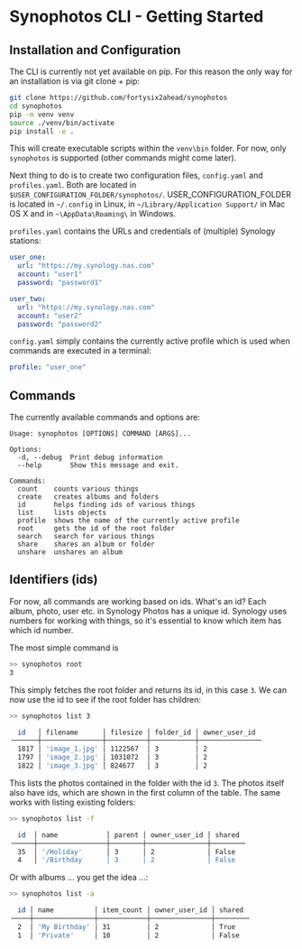 
# Synophotos CLI - Getting Started

## Installation and Configuration

The CLI is currently not yet available on pip. For this reason the only way for an installation is via git clone + pip:

```bash
git clone https://github.com/fortysix2ahead/synophotos
cd synophotos
pip -m venv venv
source ./venv/bin/activate
pip install -e .
```

This will create executable scripts within the `venv\bin` folder. For now, only `synophotos` is supported
(other commands might come later).

Next thing to do is to create two configuration files, `config.yaml` and `profiles.yaml`. Both are located in
`$USER_CONFIGURATION_FOLDER/synophotos/`. USER_CONFIGURATION_FOLDER is located in `~/.config` in Linux,
in `~/Library/Application Support/` in Mac OS X and in `~\AppData\Roaming\` in Windows.

`profiles.yaml` contains the URLs and credentials of (multiple) Synology stations:
```yaml
user_one:
  url: "https://my.synology.nas.com"
  account: "user1"
  password: "password1"

user_two:
  url: "https://my.synology.nas.com"
  account: "user2"
  password: "password2"
```

`config.yaml` simply contains the currently active profile which is used when commands are executed in a terminal:
```yaml
profile: "user_one"
```

## Commands

The currently available commands and options are:

```
Usage: synophotos [OPTIONS] COMMAND [ARGS]...

Options:
  -d, --debug  Print debug information
  --help       Show this message and exit.

Commands:
  count    counts various things
  create   creates albums and folders
  id       helps finding ids of various things
  list     lists objects
  profile  shows the name of the currently active profile
  root     gets the id of the root folder
  search   search for various things
  share    shares an album or folder
  unshare  unshares an album
```

## Identifiers (ids)

For now, all commands are working based on ids. What's an id? Each album, photo, user etc. in Synology Photos
has a unique id. Synology uses numbers for working with things, so it's essential to know which item has which
id number.

The most simple command is

```bash
>> synophotos root
3
```

This simply fetches the root folder and returns its id, in this case `3`. We can now use the id to see if the root folder
has children:

```bash
>> synophotos list 3

  id   │ filename      │ filesize │ folder_id │ owner_user_id
╶──────┼───────────────┼──────────┼───────────┼───────────────╴
  1817 │ 'image_1.jpg' │ 1122567  │ 3         │ 2
  1797 │ 'image_2.jpg' │ 1031072  │ 3         │ 2
  1822 │ 'image_3.jpg' │ 824677   │ 3         │ 2
```

This lists the photos contained in the folder with the id `3`. The photos itself also have ids, which are shown in the
first column of the table. The same works with listing existing folders:

```bash
>> synophotos list -f

  id  │ name            │ parent │ owner_user_id │ shared
╶─────┼─────────────────┼────────┼───────────────┼────────╴
  35  │ '/Holiday'      │ 3      │ 2             │ False
  4   │ '/Birthday      │ 3      │ 2             │ False
```

Or with albums ... you get the idea ...:

```bash
>> synophotos list -a

  id │ name          │ item_count │ owner_user_id │ shared
╶────┼───────────────┼────────────┼───────────────┼────────╴
  2  │ 'My Birthday' │ 31         │ 2             │ True
  1  │ 'Private'     │ 10         │ 2             │ False
```
